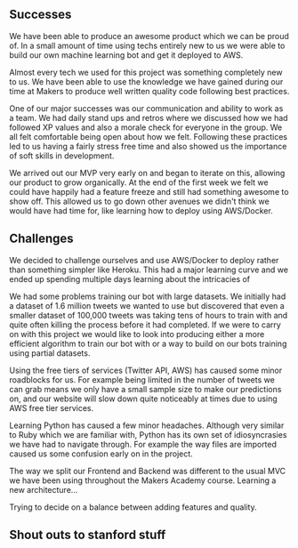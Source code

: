 ## Successes

We have been able to produce an awesome product which we can be proud of. In a small amount of time using techs entirely new to us we were able to build our own machine learning bot and get it deployed to AWS.

Almost every tech we used for this project was something completely new to us. We have been able to use the knowledge we have gained during our time at Makers to produce well written quality code following best practices.

One of our major successes was our communication and ability to work as a team. We had daily stand ups and retros where we discussed how we had followed XP values and also a morale check for everyone in the group. We all felt comfortable being open about how we felt. Following these practices led to us having a fairly stress free time and also showed us the importance of soft skills in development.

We arrived out our MVP very early on and began to iterate on this, allowing our product to grow organically. At the end of the first week we felt we could have happily had a feature freeze and still had something awesome to show off. This allowed us to go down other avenues we didn't think we would have had time for, like learning how to deploy using AWS/Docker.

## Challenges

We decided to challenge ourselves and use AWS/Docker to deploy rather than something simpler like Heroku. This had a major learning curve and we ended up spending multiple days learning about the intricacies of

We had some problems training our bot with large datasets. We initially had a dataset of 1.6 million tweets we wanted to use but discovered that even a smaller dataset of 100,000 tweets was taking tens of hours to train with and quite often killing the process before it had completed. If we were to carry on with this project we would like to look into producing either a more efficient algorithm to train our bot with or a way to build on our bots training using partial datasets.

Using the free tiers of services (Twitter API, AWS) has caused some minor roadblocks for us. For example being limited in the number of tweets we can grab means we only have a small sample size to make our predictions on, and our website will slow down quite noticeably at times due to using AWS free tier services.

Learning Python has caused a few minor headaches. Although very similar to Ruby which we are familiar with, Python has its own set of idiosyncrasies we have had to navigate through. For example the way files are imported caused us some confusion early on in the project.

The way we split our Frontend and Backend was different to the usual MVC we have been using throughout the Makers Academy course. Learning a new architecture...

Trying to decide on a balance between adding features and quality.

## Shout outs to stanford stuff
